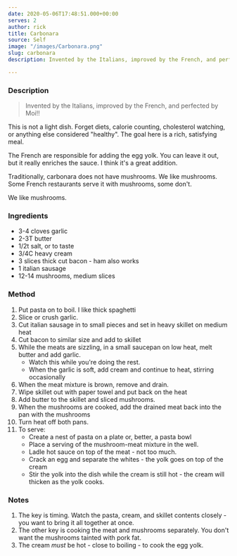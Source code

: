```yaml
---
date: 2020-05-06T17:48:51.000+00:00
serves: 2
author: rick
title: Carbonara
source: Self
image: "/images/Carbonara.png"
slug: carbonara
description: Invented by the Italians, improved by the French, and perfected by Moi

---
```

### Description

> Invented by the Italians, improved by the French, and perfected by Moi!!

This is not a light dish.  Forget diets, calorie counting, cholesterol watching, or anything else considered "healthy".  The goal here is a rich, satisfying meal.

The French are responsible for adding the egg yolk.  You can leave it out, but it really enriches the sauce.  I think it's a great addition.

Traditionally, carbonara does not have mushrooms.  We like mushrooms.  Some French restaurants serve it with mushrooms, some don't.

We like mushrooms.

### Ingredients

* 3-4 cloves garlic
* 2-3T butter
* 1/2t salt, or to taste
* 3/4C heavy cream
* 3 slices thick cut bacon - ham also works
* 1 italian sausage
* 12-14 mushrooms, medium slices

### Method

 1. Put pasta on to boil.  I like thick spaghetti
 2. Slice or crush garlic.
 3. Cut italian sausage in to small pieces and set in heavy skillet on medium heat
 4. Cut bacon to similar size and add to skillet
 5. While the meats are sizzling, in a small saucepan on low heat, melt butter and add garlic.
    * Watch this while you're doing the rest.
    * When the garlic is soft, add cream and continue to heat, stirring occasionally
 6. When the meat mixture is brown, remove and drain.
 7. Wipe skillet out with paper towel and put back on the heat
 8. Add butter to the skillet and sliced mushrooms.
 9. When the mushrooms are cooked, add the drained meat back into the pan with the mushrooms
10. Turn heat off both pans.
11. To serve:
    * Create a nest of pasta on a plate or, better, a pasta bowl
    * Place a serving of the mushroom-meat mixture in the well.
    * Ladle hot sauce on top of the meat - not too much.
    * Crack an egg and separate the whites - the yolk goes on top of the cream
    * Stir the yolk into the dish while the cream is still hot - the cream will thicken as the yolk cooks.

### Notes

1. The key is timing.  Watch the pasta, cream, and skillet contents closely - you want to bring it all together at once.
2. The other key is cooking the meat and mushrooms separately.  You don't want the mushrooms tainted with pork fat.
3. The cream _must_ be hot - close to boiling - to cook the egg yolk.